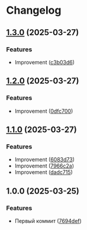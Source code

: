 # Changelog

## [1.3.0](https://github.com/KamranV21/semver/compare/v1.2.0...v1.3.0) (2025-03-27)


### Features

* Improvement ([c3b03d6](https://github.com/KamranV21/semver/commit/c3b03d617604ecaea98acd02ecb4c4632ced182f))

## [1.2.0](https://github.com/KamranV21/semver/compare/v1.1.0...v1.2.0) (2025-03-27)


### Features

* Improvement ([0dfc700](https://github.com/KamranV21/semver/commit/0dfc70014cbfb14daf58092d544e43364c896a8f))

## [1.1.0](https://github.com/KamranV21/semver/compare/v1.0.0...v1.1.0) (2025-03-27)


### Features

* Improvement ([6083d73](https://github.com/KamranV21/semver/commit/6083d734ed9b4086a85722d72330cd3a0f6093c3))
* Improvement ([7966c2a](https://github.com/KamranV21/semver/commit/7966c2a925878b3b786a7355964221998ff83770))
* Improvement ([dadc715](https://github.com/KamranV21/semver/commit/dadc715921187558cd61b7ff82eafd9c29e4ab4c))

## 1.0.0 (2025-03-25)


### Features

* Первый коммит ([7694def](https://github.com/KamranV21/semver/commit/7694def68650f3e41d1938e831cb1f70ea6957e6))
